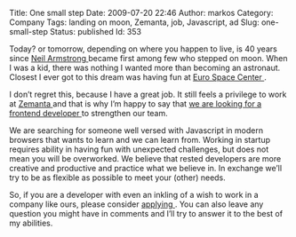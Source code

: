 Title: One small step
Date: 2009-07-20 22:46
Author: markos
Category: Company
Tags: landing on moon, Zemanta, job, Javascript, ad
Slug: one-small-step
Status: published
Id: 353

<div>
 <p>
  Today? or tomorrow, depending on where you happen to live, is 40 years since
  <a class="zem_slink" href="http://en.wikipedia.org/wiki/Neil_Armstrong" rel="wikipedia" title="Neil Armstrong">
   Neil Armstrong
  </a>
  became first among few who stepped on moon. When I was a kid, there was nothing I wanted more than becoming an astronaut. Closest I ever got to this dream was having fun at
  <a class="zem_slink" href="http://www.eurospacecenter.be/envisit.htm" rel="homepage" title="Euro Space Center">
   Euro Space Center
  </a>
  .
 </p>
 <p>
  I don’t regret this, because I have a great job. It still feels a privilege to work at
  <a class="zem_slink" href="http://www.zemanta.com" rel="homepage" title="Zemanta">
   Zemanta
  </a>
  and that is why I’m happy to say that
  <a href="http://www.zemanta.com/jobs/" title="Job ad">
   we are looking for a frontend developer
  </a>
  to strengthen our team.
 </p>
 <p>
  We are searching for someone well versed with Javascript in modern browsers that wants to learn and we can learn from. Working in startup requires ability in having fun with unexpected challenges, but does not mean you will be overworked. We believe that rested developers are more creative and productive and practice what we believe in. In exchange we’ll try to be as flexible as possible to meet your (other) needs.
 </p>
 <p>
  So, if you are a developer with even an inkling of a wish to work in a company like ours, please consider
  <a href="http://www.zemanta.com/jobs/" title="Job ad">
   applying
  </a>
  . You can also leave any question you might have in comments and I’ll try to answer it to the best of my abilities.
 </p>
</div>
